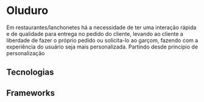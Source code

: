 # Oluduro
Em restaurantes/lanchonetes há a necessidade de ter uma interação rápida e de qualidade para entrega no pedido do cliente, levando ao cliente a liberdade de fazer o próprio pedido ou solicita-lo ao garçom, fazendo com a experiência do usuário seja mais personalizada.
Partindo desde principio de personalização

## Tecnologias

## Frameworks

